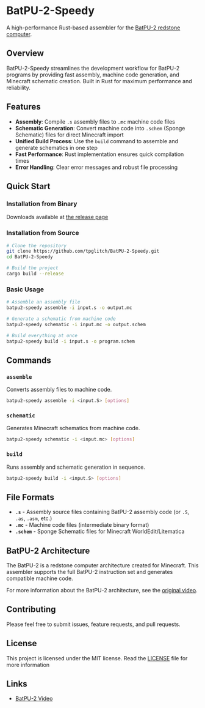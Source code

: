 # BatPU-2-Speedy

A high-performance Rust-based assembler for the [BatPU-2 redstone computer](https://www.youtube.com/watch?v=3gBZHXqnleU).

## Overview

BatPU-2-Speedy streamlines the development workflow for BatPU-2 programs by providing fast assembly, machine code generation, and Minecraft schematic creation. Built in Rust for maximum performance and reliability.

## Features

- **Assembly**: Compile `.s` assembly files to `.mc` machine code files
- **Schematic Generation**: Convert machine code into `.schem` (Sponge Schematic) files for direct Minecraft import
- **Unified Build Process**: Use the `build` command to assemble and generate schematics in one step
- **Fast Performance**: Rust implementation ensures quick compilation times
- **Error Handling**: Clear error messages and robust file processing

## Quick Start

### Installation from Binary

Downloads available at [the release page](https://github.com/tpglitch/BatPU-2-Speedy/releases)


### Installation from Source

```bash
# Clone the repository
git clone https://github.com/tpglitch/BatPU-2-Speedy.git
cd BatPU-2-Speedy

# Build the project
cargo build --release
```

### Basic Usage

```bash
# Assemble an assembly file
batpu2-speedy assemble -i input.s -o output.mc

# Generate a schematic from machine code
batpu2-speedy schematic -i input.mc -o output.schem

# Build everything at once
batpu2-speedy build -i input.s -o program.schem
```

## Commands

### `assemble`
Converts assembly files to machine code.
```bash
batpu2-speedy assemble -i <input.S> [options]
```

### `schematic`
Generates Minecraft schematics from machine code.
```bash
batpu2-speedy schematic -i <input.mc> [options]
```

### `build`
Runs assembly and schematic generation in sequence.
```bash
batpu2-speedy build -i <input.S> [options]
```

## File Formats

- **`.s`** - Assembly source files containing BatPU-2 assembly code (or `.S`, `.as`, `.asm`, etc.)
- **`.mc`** - Machine code files (intermediate binary format)
- **`.schem`** - Sponge Schematic files for Minecraft WorldEdit/Litematica

## BatPU-2 Architecture

The BatPU-2 is a redstone computer architecture created for Minecraft. This assembler supports the full BatPU-2 instruction set and generates compatible machine code.

For more information about the BatPU-2 architecture, see the [original video](https://www.youtube.com/watch?v=3gBZHXqnleU).

## Contributing

Please feel free to submit issues, feature requests, and pull requests.

## License
This project is licensed under the MIT license. Read the [LICENSE](./LICENSE) file for more information

## Links

- [BatPU-2 Video](https://www.youtube.com/watch?v=3gBZHXqnleU)
